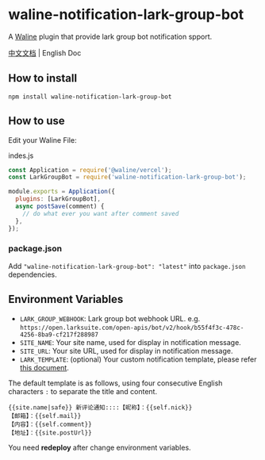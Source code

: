 # waline-notification-lark-group-bot

A [Waline](https://waline.js.org/) plugin that provide lark group bot notification spport.

[中文文档](./README_CN.md) | English Doc

## How to install
```shell
npm install waline-notification-lark-group-bot
```

## How to use
Edit your Waline File:

indes.js
```js
const Application = require('@waline/vercel');
const LarkGroupBot = require('waline-notification-lark-group-bot');

module.exports = Application({
  plugins: [LarkGroupBot],
  async postSave(comment) {
    // do what ever you want after comment saved
  },
});
```

### package.json
Add `"waline-notification-lark-group-bot": "latest"` into `package.json` dependencies.


## Environment Variables
- `LARK_GROUP_WEBHOOK`: Lark group bot webhook URL. e.g. `https://open.larksuite.com/open-apis/bot/v2/hook/b55f4f3c-478c-4256-8ba9-cf217f288987`
- `SITE_NAME`: Your site name, used for display in notification message.
- `SITE_URL`: Your site URL, used for display in notification message.
- `LARK_TEMPLATE`: (optional) Your custom notification template, please refer [this document](https://waline.js.org/en/guide/features/notification.html#notification-template).

The default template is as follows, using four consecutive English characters `:` to separate the title and content.
```
{{site.name|safe}} 新评论通知::::【昵称】：{{self.nick}}
【邮箱】：{{self.mail}}
【内容】：{{self.comment}}
【地址】：{{site.postUrl}}
```

You need **redeploy** after change environment variables.